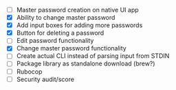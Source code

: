 - [ ] Master password creation on native UI app
- [X] Ability to change master password
- [X] Add input boxes for adding more passwords
- [X] Button for deleting a password
- [ ] Edit password functionality
- [X] Change master password functionality
- [ ] Create actual CLI instead of parsing input from STDIN
- [ ] Package library as standalone download (brew?)
- [ ] Rubocop
- [ ] Security audit/score

